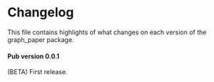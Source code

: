 # Changelog

This file contains highlights of what changes on each version of the
graph_paper package.

#### Pub version 0.0.1

(BETA) First release.